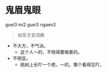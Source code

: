 # 鬼眉鬼眼
guei3 mi2 guei3 ngaen3
> 如东方言词典
- 不大方，不气派。
  - 这个人～的，不晓得要做甚的。
- 不明显。
  - 桃树上长吖一个疤，～的，哪个看得见吖。
